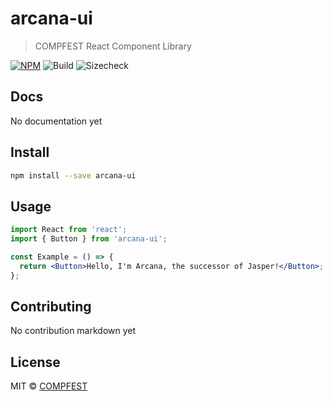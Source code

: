 # arcana-ui

> COMPFEST React Component Library

[![NPM](https://img.shields.io/npm/v/arcana-ui)](https://www.npmjs.com/package/arcana-ui/)
![Build](https://github.com/COMPFEST/arcana/actions/workflows/main.yml/badge.svg)
![Sizecheck](https://github.com/COMPFEST/arcana/actions/workflows/publish-npm.yml/badge.svg)

## Docs

No documentation yet

## Install

```bash
npm install --save arcana-ui
```

## Usage

```jsx
import React from 'react';
import { Button } from 'arcana-ui';

const Example = () => {
  return <Button>Hello, I'm Arcana, the successor of Jasper!</Button>;
};
```

## Contributing

No contribution markdown yet

## License

MIT © [COMPFEST](https://github.com/COMPFEST)

